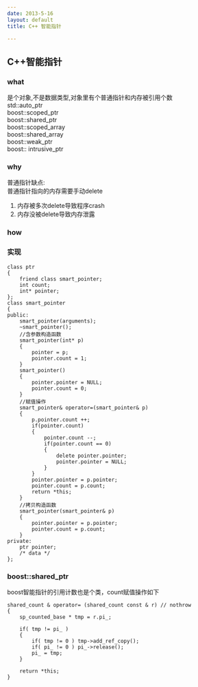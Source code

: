 ```yaml
---
date: 2013-5-16
layout: default
title: C++ 智能指针

---
```


## C++智能指针
### what
是个对象,不是数据类型,对象里有个普通指针和内存被引用个数	
std::auto_ptr  
boost::scoped_ptr  
boost::shared_ptr  
boost::scoped_array  
boost::shared_array  
boost::weak_ptr  
boost:: intrusive_ptr

### why
普通指针缺点:  
普通指针指向的内存需要手动delete  
1.	内存被多次delete导致程序crash  
2.	内存没被delete导致内存泄露  


### how

### 实现

	class ptr
	{
		friend class smart_pointer;
		int count;
		int* pointer;
	};
	class smart_pointer
	{
	public:
		smart_pointer(arguments);
		~smart_pointer();
		//含参数构造函数
		smart_pointer(int* p)
		{
			pointer = p;
			pointer.count = 1;
		}
		smart_pointer()
		{
			pointer.pointer = NULL;
			pointer.count = 0;
		}
		//赋值操作
		smart_pointer& operator=(smart_pointer& p)
		{
			p.pointer.count ++;
			if(pointer.count)
			{
				pointer.count --;
				if(pointer.count == 0)
				{
					delete pointer.pointer;
					pointer.pointer = NULL;
				}
			}
			pointer.pointer = p.pointer;
			pointer.count = p.count;
			return *this;
		}
		//拷贝构造函数
		smart_pointer(smart_pointer& p)
		{
			pointer.pointer = p.pointer;
			pointer.count = p.count;
		}
	private:
		ptr pointer;
		/* data */
	};
### boost::shared_ptr 
boost智能指针的引用计数也是个类，count赋值操作如下  

	shared_count & operator= (shared_count const & r) // nothrow
	{
	    sp_counted_base * tmp = r.pi_;
	
	    if( tmp != pi_ )
	    {
	        if( tmp != 0 ) tmp->add_ref_copy();
	        if( pi_ != 0 ) pi_->release();
	        pi_ = tmp;
	    }
	
	    return *this;
	}
